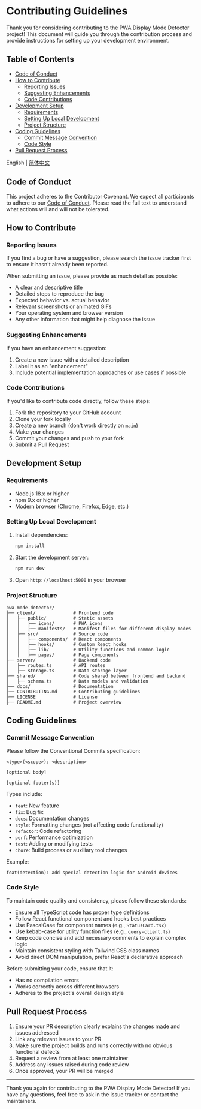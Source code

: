 # Contributing Guidelines

Thank you for considering contributing to the PWA Display Mode Detector project! This document will guide you through the contribution process and provide instructions for setting up your development environment.

## Table of Contents

- [Code of Conduct](#code-of-conduct)
- [How to Contribute](#how-to-contribute)
  - [Reporting Issues](#reporting-issues)
  - [Suggesting Enhancements](#suggesting-enhancements)
  - [Code Contributions](#code-contributions)
- [Development Setup](#development-setup)
  - [Requirements](#requirements)
  - [Setting Up Local Development](#setting-up-local-development)
  - [Project Structure](#project-structure)
- [Coding Guidelines](#coding-guidelines)
  - [Commit Message Convention](#commit-message-convention)
  - [Code Style](#code-style)
- [Pull Request Process](#pull-request-process)

English | [简体中文](./CONTRIBUTING.zh.md)

## Code of Conduct

This project adheres to the Contributor Covenant. We expect all participants to adhere to our [Code of Conduct](CODE_OF_CONDUCT.md). Please read the full text to understand what actions will and will not be tolerated.

## How to Contribute

### Reporting Issues

If you find a bug or have a suggestion, please search the issue tracker first to ensure it hasn't already been reported.

When submitting an issue, please provide as much detail as possible:

- A clear and descriptive title
- Detailed steps to reproduce the bug
- Expected behavior vs. actual behavior
- Relevant screenshots or animated GIFs
- Your operating system and browser version
- Any other information that might help diagnose the issue

### Suggesting Enhancements

If you have an enhancement suggestion:

1. Create a new issue with a detailed description
2. Label it as an "enhancement"
3. Include potential implementation approaches or use cases if possible

### Code Contributions

If you'd like to contribute code directly, follow these steps:

1. Fork the repository to your GitHub account
2. Clone your fork locally
3. Create a new branch (don't work directly on `main`)
4. Make your changes
5. Commit your changes and push to your fork
6. Submit a Pull Request

## Development Setup

### Requirements

- Node.js 18.x or higher
- npm 9.x or higher
- Modern browser (Chrome, Firefox, Edge, etc.)

### Setting Up Local Development

1. Install dependencies:
   ```bash
   npm install
   ```

2. Start the development server:
   ```bash
   npm run dev
   ```

3. Open `http://localhost:5000` in your browser

### Project Structure

```
pwa-mode-detector/
├── client/              # Frontend code
│   ├── public/          # Static assets
│   │   ├── icons/       # PWA icons
│   │   ├── manifests/   # Manifest files for different display modes
│   ├── src/             # Source code
│   │   ├── components/  # React components
│   │   ├── hooks/       # Custom React hooks
│   │   ├── lib/         # Utility functions and common logic
│   │   ├── pages/       # Page components
├── server/              # Backend code
│   ├── routes.ts        # API routes
│   ├── storage.ts       # Data storage layer
├── shared/              # Code shared between frontend and backend
│   ├── schema.ts        # Data models and validation
├── docs/                # Documentation
├── CONTRIBUTING.md      # Contributing guidelines
├── LICENSE              # License
├── README.md            # Project overview
```

## Coding Guidelines

### Commit Message Convention

Please follow the Conventional Commits specification:

```
<type>(<scope>): <description>

[optional body]

[optional footer(s)]
```

Types include:
- `feat`: New feature
- `fix`: Bug fix
- `docs`: Documentation changes
- `style`: Formatting changes (not affecting code functionality)
- `refactor`: Code refactoring
- `perf`: Performance optimization
- `test`: Adding or modifying tests
- `chore`: Build process or auxiliary tool changes

Example:
```
feat(detection): add special detection logic for Android devices
```

### Code Style

To maintain code quality and consistency, please follow these standards:

- Ensure all TypeScript code has proper type definitions
- Follow React functional component and hooks best practices
- Use PascalCase for component names (e.g., `StatusCard.tsx`)
- Use kebab-case for utility function files (e.g., `query-client.ts`)
- Keep code concise and add necessary comments to explain complex logic
- Maintain consistent styling with Tailwind CSS class names
- Avoid direct DOM manipulation, prefer React's declarative approach

Before submitting your code, ensure that it:
- Has no compilation errors
- Works correctly across different browsers
- Adheres to the project's overall design style

## Pull Request Process

1. Ensure your PR description clearly explains the changes made and issues addressed
2. Link any relevant issues to your PR
3. Make sure the project builds and runs correctly with no obvious functional defects
4. Request a review from at least one maintainer
5. Address any issues raised during code review
6. Once approved, your PR will be merged

---

Thank you again for contributing to the PWA Display Mode Detector! If you have any questions, feel free to ask in the issue tracker or contact the maintainers.